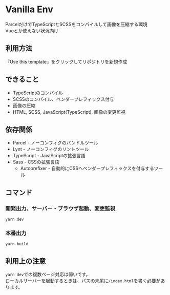 # Vanilla Env
ParcelだけでTypeScriptとSCSSをコンパイルして画像を圧縮する環境  
Vueとか使えない状況向け

## 利用方法
『Use this template』をクリックしてリポジトリを新規作成

## できること
- TypeScriptのコンパイル
- SCSSのコンパイル、ベンダープレフィックス付与
- 画像の圧縮
- HTML, SCSS, JavaScript(TypeScript), 画像の変更監視

## 依存関係
- Parcel - ノーコンフィグのバンドルツール
- Lynt - ノーコンフィグのリントツール
- TypeScript - JavaScriptの拡張言語
- Sass - CSSの拡張言語
  - Autoprefixer - 自動的にCSSへベンダープレフィックスを付与するツール

## コマンド
### 開発出力、サーバー・ブラウザ起動、変更監視
```
yarn dev
```

### 本番出力
```
yarn build
```

## 利用上の注意
`yarn dev`での複数ページ対応は弱いです。  
ローカルサーバーを起動するときは、パスの末尾に`/index.html`を書く必要があります。